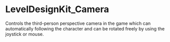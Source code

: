 # LevelDesignKit_Camera

Controls the third-person perspective camera in the game which can automatically following the character and can be rotated freely by using the joystick or mouse.
